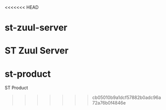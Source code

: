 <<<<<<< HEAD
# st-zuul-server
ST Zuul Server
=======
# st-product
ST Product
>>>>>>> cb05010b9a1dcf57882b0adc96a72a76b0f4846e
